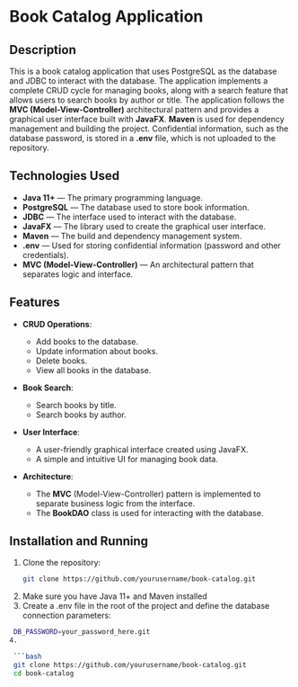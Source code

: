 # Book Catalog Application

## Description
This is a book catalog application that uses PostgreSQL as the database and JDBC to interact with the database. The application implements a complete CRUD cycle for managing books, along with a search feature that allows users to search books by author or title. The application follows the **MVC (Model-View-Controller)** architectural pattern and provides a graphical user interface built with **JavaFX**. **Maven** is used for dependency management and building the project. Confidential information, such as the database password, is stored in a **.env** file, which is not uploaded to the repository.

## Technologies Used

- **Java 11+** — The primary programming language.
- **PostgreSQL** — The database used to store book information.
- **JDBC** — The interface used to interact with the database.
- **JavaFX** — The library used to create the graphical user interface.
- **Maven** — The build and dependency management system.
- **.env** — Used for storing confidential information (password and other credentials).
- **MVC (Model-View-Controller)** — An architectural pattern that separates logic and interface.

## Features

- **CRUD Operations**:
  - Add books to the database.
  - Update information about books.
  - Delete books.
  - View all books in the database.
  
- **Book Search**:
  - Search books by title.
  - Search books by author.

- **User Interface**:
  - A user-friendly graphical interface created using JavaFX.
  - A simple and intuitive UI for managing book data.

- **Architecture**:
  - The **MVC** (Model-View-Controller) pattern is implemented to separate business logic from the interface.
  - The **BookDAO** class is used for interacting with the database.

## Installation and Running

1. Clone the repository:
   ```bash
   git clone https://github.com/yourusername/book-catalog.git
2. Make sure you have Java 11+ and Maven installed
3. Create a .env file in the root of the project and define the database connection parameters:
  ```bash
   DB_PASSWORD=your_password_here.git
4. 
  
   ```bash
   git clone https://github.com/yourusername/book-catalog.git
   cd book-catalog
